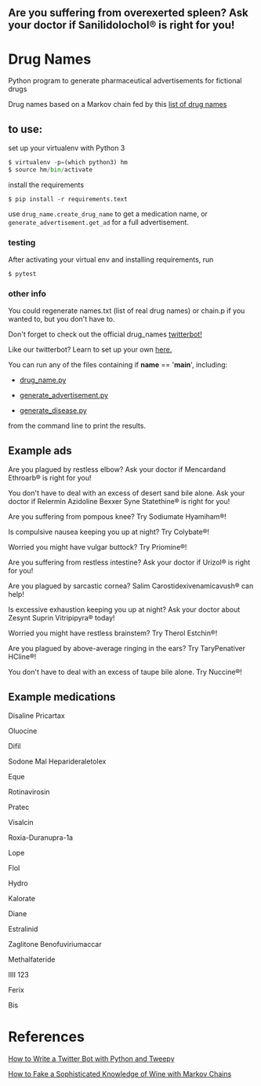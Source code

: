 ## Are you suffering from overexerted spleen? Ask your doctor if Sanilidolochol® is right for you!

# Drug Names

Python program to generate pharmaceutical advertisements for fictional drugs

Drug names based on a Markov chain fed by this [list of drug names](https://druginfo.nlm.nih.gov/drugportal/drug/names/a)

## to use:

set up your virtualenv with Python 3

```python
$ virtualenv -p=(which python3) hm
$ source hm/bin/activate
```

install the requirements

`$ pip install -r requirements.text`



use `drug_name.create_drug_name` to get a medication name, or `generate_advertisement.get_ad` for a full advertisement.

### testing

After activating your virtual env and installing requirements, run

```
$ pytest
```

### other info

You could regenerate names.txt (list of real drug names) or chain.p if you wanted to, but you don't have to.

Don't forget to check out the official drug_names [twitterbot!](https://twitter.com/askyrdoctorabot)

Like our twitterbot?  Learn to set up your own [here.](https://dev.to/emcain/how-to-set-up-a-twitter-bot-with-python-and-heroku-1n39)

You can run any of the files containing if __name__ == '__main__', including:

 -  [drug_name.py](https://github.com/EMCain/drug_names/blob/b6c5563945014a5cad72e37f1aee5e934c094c2f/drug_name.py)

 -  [generate_advertisement.py](https://github.com/EMCain/drug_names/blob/b6c5563945014a5cad72e37f1aee5e934c094c2f/generate_advertisement.py)

 -  [generate_disease.py](https://github.com/EMCain/drug_names/blob/b6c5563945014a5cad72e37f1aee5e934c094c2f/generate_disease.py)

from the command line to print the results.


## Example ads
Are you plagued by restless elbow? Ask your doctor if Mencardand Ethroarb® is right for you!

You don't have to deal with an excess of desert sand bile alone. Ask your doctor if Relermin Azidoline Bexxer Syne Statethine® is right for you!

Are you suffering from pompous knee? Try Sodiumate Hyamiham®!

Is compulsive nausea keeping you up at night? Try Colybate®!

Worried you might have vulgar buttock? Try Priomine®!

Are you suffering from restless intestine? Ask your doctor if Urizol® is right for you!

Are you plagued by sarcastic cornea? Salim Carostidexivenamicavush® can help!

Is excessive exhaustion keeping you up at night? Ask your doctor about Zesynt Suprin Vitripipyra® today!

Worried you might have restless brainstem? Try Therol Estchin®!

Are you plagued by above-average ringing in the ears? Try TaryPenativer HCline®!

You don't have to deal with an excess of taupe bile alone. Try Nuccine®!

## Example medications

Disaline Pricartax

Oluocine

Difil

Sodone Mal Heparideraletolex

Eque

Rotinavirosin

Pratec

Visalcin

Roxia-Duranupra-1a

Lope

Flol

Hydro

Kalorate

Diane

Estralinid

Zaglitone Benofuviriumaccar

Methalfateride

IIII 123

Ferix

Bis

# References

[How to Write a Twitter Bot with Python and Tweepy](https://dototot.com/how-to-write-a-twitter-bot-with-python-and-tweepy)

[How to Fake a Sophisticated Knowledge of Wine with Markov Chains](http://www.onthelambda.com/2014/02/20/how-to-fake-a-sophisticated-knowledge-of-wine-with-markov-chains/)
